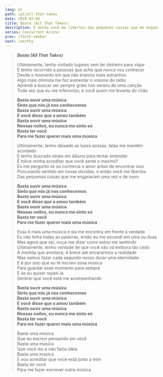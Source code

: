 ```yaml
---
lang: pt
path: /pt/all-that-takes
date: 2018-03-04
title: Basta (All That Takes)
description: E então você me libertou das pequenas coisas que me enganaram.
series: Concurrent Access
prev: /faith-seeker
next: /worthy
---
```


> **_Basta (All That Takes)_**
>
> Ultimamente, tenho visitado lugares sem ter dinheiro para viajar \
> E tenho recorrido a pessoas que acho que nunca vou conhecer \
> Desde o momento em que não éramos mais estranhos \
> Algo mais otimista me faz aumentar o volume do rádio \
> Aprendi a buscar ser sempre grato nos versos de uma canção \
> Toda vez que eu me inferiorizo, é você quem me levanta do chão
>
> **Basta ouvir uma música \
> Sinto que nós já nos conhecemos \
> Basta ouvir uma música \
> E você disse que a amou também \
> Basta ouvir uma música \
> Nessas noites, eu nunca me sinto só \
> Basta ter você \
> Para me fazer querer mais uma música**
>
> Ultimamente, tenho deixado as luzes acesas, telas me mantêm acordado \
> E tenho buscado sinais em álbuns para tentar entender \
> É tolice minha acreditar que você sente o mesmo? \
> Eu me pergunto se eu conhecia o amor antes de encontrar isso \
> Procurando sentido em novas dúvidas, e então você me libertou \
> Das pequenas coisas que me enganaram uma vez e de novo
>
> **Basta ouvir uma música \
> Sinto que nós já nos conhecemos \
> Basta ouvir uma música \
> E você disse que a amou também \
> Basta ouvir uma música \
> Nessas noites, eu nunca me sinto só \
> Basta ter você \
> Para me fazer querer mais uma música**
>
> Essa é mais uma música e ela me encontra em frente à verdade \
> Eu não tinha todas as palavras, então eu me escondi em uma ou duas \
> Mas agora que sei, ouça-me dizer como estou me sentindo \
> Ultimamente, tenho vontade de que você não vá embora tão cedo \
> À medida que anoitece, é breve até encararmos a realidade \
> Mas vamos fazer cada segundo nosso durar uma eternidade \
> E é por isso que eu te escrevi essa música \
> Para guardar esse momento para sempre \
> E se eu quiser repeti-la \
> Sentirei que você está me acompanhando
>
> **Basta ouvir uma música \
> Sinto que nós já nos conhecemos \
> Basta ouvir uma música \
> E você disse que a amou também \
> Basta ouvir uma música \
> Nessas noites, eu nunca me sinto só \
> Basta ter você \
> Para me fazer querer mais uma música**
>
> Basta uma música \
> Que eu escrevi pensando em você \
> Basta uma música \
> Que você leu e não fazia ideia \
> Basta uma música \
> E vou acreditar que você está junto a mim \
> Basta ter você \
> Para me fazer escrever outra música
